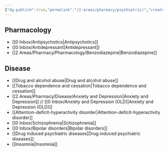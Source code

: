 ```yaml
---
{"dg-publish":true,"permalink":"/2-areas/pharmacy/psychiatric/","created":"2024-03-03T12:15:48.375+07:00","updated":"2025-10-06T19:45:43.338+07:00"}
---
```



## Pharmacology
- [[0 Inbox/Antipsychotics\|Antipsychotics]]
- [[0 Inbox/Antidepressant\|Antidepressant]]
- [[2 Areas/Pharmacy/Pharmacology/Benzodiazepine\|Benzodiazepine]]

## Disease
- [[Drug and alcohol abuse\|Drug and alcohol abuse]]
- [[Tobacco dependence and cessation\|Tobacco dependence and cessation]]
- [[2 Areas/Pharmacy/Disease/Anxiety and Depression\|Anxiety and Depression]] // [[0 Inbox/Anxiety and Depression (OLD)\|Anxiety and Depression (OLD)]]
- [[Attention-deficit-hyperactivity disorder\|Attention-deficit-hyperactivity disorder]]
- [[0 Inbox/Schizophrenia\|Schizophrenia]]
- [[0 Inbox/Bipolar disorders\|Bipolar disorders]]
- [[Drug induced psychiatric diseases\|Drug induced psychiatric diseases]]
- [[Insomnia\|Insomnia]]
